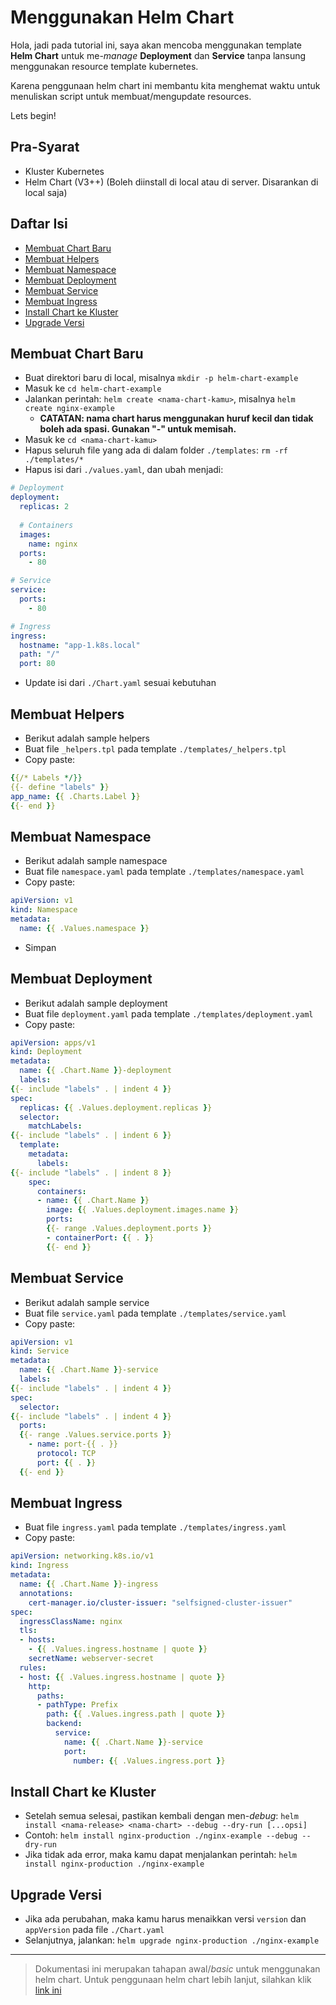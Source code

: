 # Menggunakan Helm Chart #
Hola, jadi pada tutorial ini, saya akan mencoba menggunakan template **Helm Chart** untuk me-*manage* **Deployment** dan **Service** tanpa lansung menggunakan resource template kubernetes.

Karena penggunaan helm chart ini membantu kita menghemat waktu untuk menuliskan script untuk membuat/mengupdate resources.

Lets begin!

## Pra-Syarat ##
- Kluster Kubernetes
- Helm Chart (V3++) (Boleh diinstall di local atau di server. Disarankan di local saja)

## Daftar Isi ##
- [Membuat Chart Baru](#membuat-chart-baru)
- [Membuat Helpers](#membuat-helpers)
- [Membuat Namespace](#membuat-namespace)
- [Membuat Deployment](#membuat-deployment)
- [Membuat Service](#membuat-service)
- [Membuat Ingress]()
- [Install Chart ke Kluster](#install-chart-ke-kluster)
- [Upgrade Versi](#upgrade-versi)

## Membuat Chart Baru ##
- Buat direktori baru di local, misalnya `mkdir -p helm-chart-example`
- Masuk ke `cd helm-chart-example`
- Jalankan perintah: `helm create <nama-chart-kamu>`, misalnya `helm create nginx-example`
  - **CATATAN: nama chart harus menggunakan huruf kecil dan tidak boleh ada spasi. Gunakan "-" untuk memisah.**
- Masuk ke `cd <nama-chart-kamu>`
- Hapus seluruh file yang ada di dalam folder `./templates`: `rm -rf ./templates/*`
- Hapus isi dari `./values.yaml`, dan ubah menjadi:
```yaml
# Deployment
deployment:
  replicas: 2
  
  # Containers
  images:
    name: nginx
  ports:
    - 80

# Service
service:
  ports:
    - 80

# Ingress
ingress:
  hostname: "app-1.k8s.local"
  path: "/"
  port: 80
```
- Update isi dari `./Chart.yaml` sesuai kebutuhan

## Membuat Helpers ##
- Berikut adalah sample helpers
- Buat file `_helpers.tpl` pada template `./templates/_helpers.tpl`
- Copy paste:
```yaml
{{/* Labels */}}
{{- define "labels" }}
app_name: {{ .Charts.Label }}
{{- end }}
```

## Membuat Namespace ##
- Berikut adalah sample namespace
- Buat file `namespace.yaml` pada template `./templates/namespace.yaml`
- Copy paste:
```yaml
apiVersion: v1
kind: Namespace
metadata:
  name: {{ .Values.namespace }}
```
- Simpan

## Membuat Deployment ##
- Berikut adalah sample deployment
- Buat file `deployment.yaml` pada template `./templates/deployment.yaml`
- Copy paste:
```yaml
apiVersion: apps/v1
kind: Deployment
metadata:
  name: {{ .Chart.Name }}-deployment
  labels:
{{- include "labels" . | indent 4 }}
spec:
  replicas: {{ .Values.deployment.replicas }}
  selector:
    matchLabels:
{{- include "labels" . | indent 6 }}
  template:
    metadata:
      labels:
{{- include "labels" . | indent 8 }}
    spec:
      containers:
      - name: {{ .Chart.Name }}
        image: {{ .Values.deployment.images.name }}
        ports:
        {{- range .Values.deployment.ports }}
        - containerPort: {{ . }}
        {{- end }}
```

## Membuat Service ##
- Berikut adalah sample service
- Buat file `service.yaml` pada template `./templates/service.yaml`
- Copy paste:
```yaml
apiVersion: v1
kind: Service
metadata:
  name: {{ .Chart.Name }}-service
  labels:
{{- include "labels" . | indent 4 }}
spec:
  selector:
{{- include "labels" . | indent 4 }}
  ports:
  {{- range .Values.service.ports }}
    - name: port-{{ . }}
      protocol: TCP
      port: {{ . }}
  {{- end }}
```

## Membuat Ingress ##
- Buat file `ingress.yaml` pada template `./templates/ingress.yaml`
- Copy paste:
```yaml
apiVersion: networking.k8s.io/v1
kind: Ingress
metadata:
  name: {{ .Chart.Name }}-ingress
  annotations:
    cert-manager.io/cluster-issuer: "selfsigned-cluster-issuer"
spec:
  ingressClassName: nginx
  tls:
  - hosts:
    - {{ .Values.ingress.hostname | quote }}
    secretName: webserver-secret
  rules:
  - host: {{ .Values.ingress.hostname | quote }}
    http:
      paths:
      - pathType: Prefix
        path: {{ .Values.ingress.path | quote }}
        backend:
          service:
            name: {{ .Chart.Name }}-service
            port:
              number: {{ .Values.ingress.port }}
```

## Install Chart ke Kluster ##
- Setelah semua selesai, pastikan kembali dengan men-*debug*: `helm install <nama-release> <nama-chart> --debug --dry-run [...opsi]`
- Contoh: `helm install nginx-production ./nginx-example --debug --dry-run`
- Jika tidak ada error, maka kamu dapat menjalankan perintah: `helm install nginx-production ./nginx-example`

## Upgrade Versi ##
- Jika ada perubahan, maka kamu harus menaikkan versi `version` dan `appVersion` pada file `./Chart.yaml`
- Selanjutnya, jalankan: `helm upgrade nginx-production ./nginx-example`

---

> Dokumentasi ini merupakan tahapan awal/*basic* untuk menggunakan helm chart. Untuk penggunaan helm chart lebih lanjut, silahkan klik [link ini](https://helm.sh/docs/)